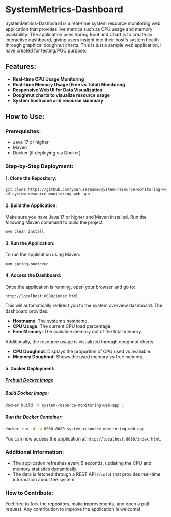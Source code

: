 # SystemMetrics-Dashboard

SystemMetrics-Dashboard is a real-time system resource monitoring web application that provides live metrics such as CPU usage and memory availability. The application uses Spring Boot and Chart.js to create an interactive dashboard, giving users insight into their host's system health through graphical doughnut charts. This is just a sample web application, I have created for testing/POC purpose.

## Features:
- **Real-time CPU Usage Monitoring**
- **Real-time Memory Usage (Free vs Total) Monitoring**
- **Responsive Web UI for Data Visualization**
- **Doughnut charts to visualize resource usage**
- **System hostname and resource summary**

## How to Use:

### Prerequisites:
- Java 17 or higher
- Maven
- Docker (if deploying via Docker)

### Step-by-Step Deployment:

#### 1. Clone the Repository:
```bash
git clone https://github.com/yourusername/system-resource-monitoring-web-app.git
cd system-resource-monitoring-web-app
```

#### 2. Build the Application:
Make sure you have Java 17 or higher and Maven installed. Run the following Maven command to build the project:

```bash
mvn clean install
```

#### 3. Run the Application:
To run the application using Maven:
```bash
mvn spring-boot:run
```

#### 4. Access the Dashboard:
Once the application is running, open your browser and go to:

```
http://localhost:8080/index.html
```

This will automatically redirect you to the system overview dashboard. The dashboard provides:
- **Hostname**: The system’s hostname.
- **CPU Usage**: The current CPU load percentage.
- **Free Memory**: The available memory out of the total memory.

Additionally, the resource usage is visualized through doughnut charts:
- **CPU Doughnut**: Displays the proportion of CPU used vs available.
- **Memory Doughnut**: Shows the used memory vs free memory.

#### 5. Docker Deployment:

##### [Prebuilt Docker Image](https://hub.docker.com/repository/docker/swapnilyavalkar/system-resource-monitoring-web-app/)
##### Build Docker Image:
```bash
docker build -t system-resource-monitoring-web-app .
```

##### Run the Docker Container:
```bash
docker run -d -p 8080:8080 system-resource-monitoring-web-app
```

You can now access the application at `http://localhost:8080/index.html`.

### Additional Information:

- The application refreshes every 5 seconds, updating the CPU and memory statistics dynamically.
- The data is fetched through a REST API (`/info`) that provides real-time information about the system.

### How to Contribute:
Feel free to fork the repository, make improvements, and open a pull request. Any contribution to improve the application is welcome!
